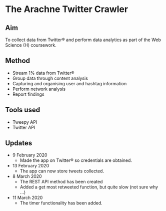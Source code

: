 # The Arachne Twitter Crawler
## Aim
To collect data from Twitter&reg; and perform data analytics as part of the Web Science (H) coursework.

## Method
* Stream 1% data from Twitter&reg;
* Group data through content analysis
* Capturing and organising user and hashtag information
* Perform network analysis
* Report findings

## Tools used
* Tweepy API
* Twitter API

## Updates

* 9 February 2020
    * Made the app on Twitter&reg; so credentials are obtained.
* 13 February 2020
    * The app can now store tweets collected.
* 8 March 2020
    * The REST API method has been created
    * Added a get most retweeted function, but quite slow (not sure why ...)
* 11 March 2020
    * The timer functionality has been added.

